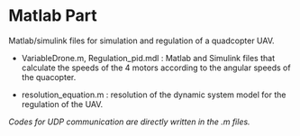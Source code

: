 # Matlab Part

Matlab/simulink files for simulation and regulation of a quadcopter UAV.

- VariableDrone.m, Regulation_pid.mdl : Matlab and Simulink files that calculate
the speeds of the 4 motors according to the angular speeds of the quacopter.

- resolution_equation.m : resolution of the dynamic system model for
the regulation of the UAV.

*Codes for UDP communication are directly written in the .m files.*
